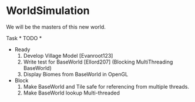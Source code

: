 # WorldSimulation
We will be the masters of this new world.

Task * TODO *
* Ready
	1. Develop Village Model [Evanroot123]
	2. Write test for BaseWorld [Ellord207] (Blocking MultiThreading BaseWorld)
	3. Display Biomes from BaseWorld in OpenGL
* Block
	1. Make BaseWorld and Tile safe for referencing from multiple threads.
	2. Make BaseWorld lookup Multi-threaded